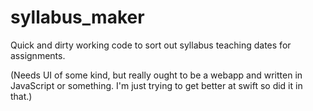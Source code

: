 # syllabus_maker
Quick and dirty working code to sort out syllabus teaching dates for assignments.

(Needs UI of some kind, but really ought to be a webapp and written in JavaScript or something.  I'm just trying to get better at swift so did it in that.)